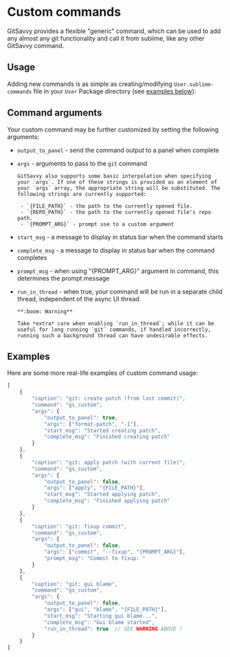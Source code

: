 # Custom commands

GitSavvy provides a flexible "generic" command, which can be used to add any almost any git functionality and call it from sublime, like any other GitSavvy command.

## Usage

Adding new commands is as simple as creating/modifying `User.sublime-commands` file in your `User` Package directory (see [examples below](#examples)):

## Command arguments

Your custom command may be further customized by setting the following arguments:

* `output_to_panel` - send the command output to a panel when complete
* `args`            - arguments to pass to the `git` command

      GitSavvy also supports some basic interpolation when specifying your `args`. If one of these strings is provided as an element of your `args` array, the appropriate string will be substituted. The following strings are currently supported:
      
       - `{FILE_PATH}` - the path to the currently opened file.
       - `{REPO_PATH}` - the path to the currently opened file's repo path.
       - `{PROMPT_ARG}` - prompt use to a custom argument

* `start_msg`       - a message to display in status bar when the command starts
* `complete_msg`    - a message to display in status bar when the command completes
* `prompt_msg`      - when using "{PROMPT_ARG}" argument in command, this determines the prompt message
* `run_in_thread`   - when true, your command will be run in a separate child thread, independent of the async UI thread

      **:boom: Warning**
  
      Take *extra* care when enabling `run_in_thread`; while it can be useful for long running `git` commands, if handled incorrectly, running such a background thread can have undesirable effects.


## Examples

Here are some more real-life examples of custom command usage:

```javascript
[
    {
        "caption": "git: create patch (from last commit)",
        "command": "gs_custom",
        "args": {
            "output_to_panel": true,
            "args": ["format-patch", "-1"],
            "start_msg": "Started creating patch",
            "complete_msg": "Finished creating patch"
        }
    },
    {
        "caption": "git: apply patch (with current file)",
        "command": "gs_custom",
        "args": {
            "output_to_panel": false,
            "args": ["apply", "{FILE_PATH}"],
            "start_msg": "Started applying patch",
            "complete_msg": "Finished applying patch"
        }
    },
    {
        "caption": "git: fixup commit",
        "command": "gs_custom",
        "args": {
            "output_to_panel": false,
            "args": ["commit", "--fixup", "{PROMPT_ARG}"],
            "prompt_msg": "Commit to fixup: "
        }
    },
    {
        "caption": "git: gui blame",
        "command": "gs_custom",
        "args": {
            "output_to_panel": false,
            "args": ["gui", "blame", "{FILE_PATH}"],
            "start_msg": "Starting gui blame...",
            "complete_msg": "Gui blame started",
            "run_in_thread": true  // SEE WARNING ABOVE !
        }
    }
]
```
